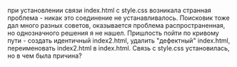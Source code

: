 при установлении связи index.html с style.css возникала странная проблема - никак это соединение не устанавливалось. Поисковик тоже дал много разных советов, оказывается проблема распространенная, но однозначного решения я не нашел. Пришлость пойти по кривому пути - создать идентичный index2.html, удалить "дефектный" index.html, переименовать index2.html в index.html. Связь с style.css установилась, но в чем была причина?